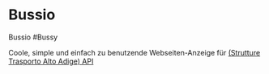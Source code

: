 # Bussio

Bussio
#Bussy

Coole, simple und einfach zu benutzende Webseiten-Anzeige für <a href="https://data.civis.bz.it/de/dataset/southtyrolean-public-transport">(Strutture Trasporto Alto Adige) API</a>

